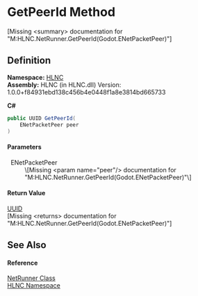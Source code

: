 # GetPeerId Method


\[Missing &lt;summary&gt; documentation for "M:HLNC.NetRunner.GetPeerId(Godot.ENetPacketPeer)"\]



## Definition
**Namespace:** <a href="N_HLNC">HLNC</a>  
**Assembly:** HLNC (in HLNC.dll) Version: 1.0.0+f84931ebd138c456b4e0448f1a8e3814bd665733

**C#**
``` C#
public UUID GetPeerId(
	ENetPacketPeer peer
)
```



#### Parameters
<dl><dt>  ENetPacketPeer</dt><dd>\[Missing &lt;param name="peer"/&gt; documentation for "M:HLNC.NetRunner.GetPeerId(Godot.ENetPacketPeer)"\]</dd></dl>

#### Return Value
<a href="T_HLNC_UUID">UUID</a>  
\[Missing &lt;returns&gt; documentation for "M:HLNC.NetRunner.GetPeerId(Godot.ENetPacketPeer)"\]

## See Also


#### Reference
<a href="T_HLNC_NetRunner">NetRunner Class</a>  
<a href="N_HLNC">HLNC Namespace</a>  
